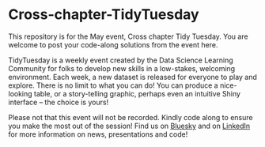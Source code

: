 # Cross-chapter-TidyTuesday
This repository is for the May event, Cross chapter Tidy Tuesday. You are welcome to post your code-along solutions from the event here.

TidyTuesday is a weekly event created by the Data Science Learning Community for folks to develop new skills in a low-stakes, welcoming environment. Each week, a new dataset is released for everyone to play and explore. There is no limit to what you can do! You can produce a nice-looking table, or a story-telling graphic, perhaps even an intuitive Shiny interface – the choice is yours!

Please not that this event will not be recorded. Kindly code along to ensure you make the most out of the session!
Find us on [Bluesky](https://bsky.app/profile/rladiessydney.bsky.social) and on [LinkedIn](https://www.linkedin.com/groups/14405806/) for more information on news, presentations and code!
